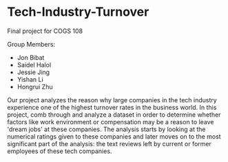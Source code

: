 # Tech-Industry-Turnover
Final project for COGS 108

Group Members: 
- Jon Bibat
- Saidel Halol
- Jessie Jing
- Yishan Li
- Hongrui Zhu


Our project analyzes the reason why large companies in the tech industry experience one of the highest turnover rates in the business world. In this project, comb through and analyze a dataset in order to determine whether factors like work environment or compensation may be a reason to leave 'dream jobs' at these companies. The analysis starts by looking at the numerical ratings given to these companies and later moves on to the most significant part of the analysis: the text reviews left by current or former employees of these tech companies.
